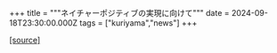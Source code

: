 +++
title = """ネイチャーポジティブの実現に向けて"""
date = 2024-09-18T23:30:00.000Z
tags = ["kuriyama","news"]
+++


[[source]](https://www.town.kuriyama.hokkaido.jp/soshiki/60/28823.html)
